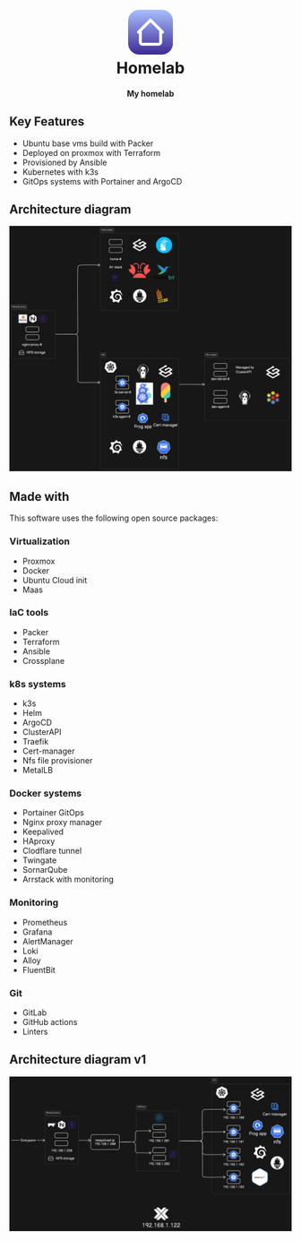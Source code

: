 
<h1 align="center">
  <br>
  <a href="https://github.com/m1xxos/homelab">
    <img src="assets/icon.png" alt="Logo" width="80" height="80">
  </a>
  <br>
  Homelab
  <br>
</h1>

<h4 align="center">My homelab </h4>

## Key Features

* Ubuntu base vms build with Packer
* Deployed on proxmox with Terraform
* Provisioned by Ansible
* Kubernetes with k3s
* GitOps systems with Portainer and ArgoCD

## Architecture diagram

![Architecture](/assets/architecture_v2.png?raw=true "Architecture")

## Made with

This software uses the following open source packages:

### Virtualization

* Proxmox
* Docker
* Ubuntu Cloud init
* Maas

### IaC tools

* Packer
* Terraform
* Ansible
* Crossplane

### k8s systems

* k3s
* Helm
* ArgoCD
* ClusterAPI
* Traefik
* Cert-manager
* Nfs file provisioner
* MetalLB

### Docker systems

* Portainer GitOps
* Nginx proxy manager
* Keepalived
* HAproxy
* Clodflare tunnel
* Twingate
* SornarQube
* Arrstack with monitoring

### Monitoring

* Prometheus
* Grafana
* AlertManager
* Loki
* Alloy
* FluentBit

### Git

* GitLab
* GitHub actions
* Linters

## Architecture diagram v1

![Alt text](/assets/architecture.png?raw=true "Title")
